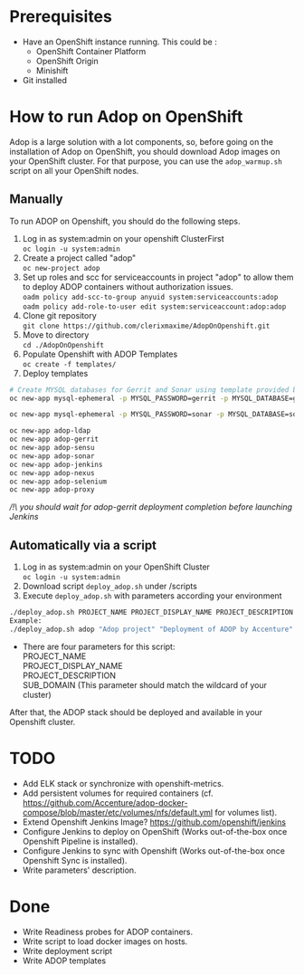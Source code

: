 # Prerequisites

* Have an OpenShift instance running. This could be :
  * OpenShift Container Platform
  * OpenShift Origin
  * Minishift
* Git installed

# How to run Adop on OpenShift

Adop is a large solution with a lot components, so, before going on the installation of Adop on OpenShift, you should download Adop images on your OpenShift cluster. For that purpose, you can use the ``adop_warmup.sh`` script on all your OpenShift nodes.
## Manually
To run ADOP on Openshift, you should do the following steps.

1. Log in as system:admin on your openshift ClusterFirst <br>
``oc login -u system:admin``
2. Create a project called "adop" <br>
``oc new-project adop``<br>
3. Set up roles and scc for serviceaccounts in project "adop" to allow them to deploy ADOP containers without authorization issues. <br>
``oadm policy add-scc-to-group anyuid system:serviceaccounts:adop``<br>
``oadm policy add-role-to-user edit system:serviceaccount:adop:adop``
4. Clone git repository <br>
``git clone https://github.com/clerixmaxime/AdopOnOpenshift.git``
5. Move to directory <br>
``cd ./AdopOnOpenshift``
6. Populate Openshift with ADOP Templates <br>
``oc create -f templates/``
7. Deploy templates

```bash
# Create MYSQL databases for Gerrit and Sonar using template provided by OpenShift (Could be replaced by persistent template).
oc new-app mysql-ephemeral -p MYSQL_PASSWORD=gerrit -p MYSQL_DATABASE=gerrit -p MYSQL_USER=gerrit -p MYSQL_ROOT_PASSWORD=gerrit -p MYSQL_VERSION=5.6 -p DATABASE_SERVICE_NAME=gerrit-mysql -n adop

oc new-app mysql-ephemeral -p MYSQL_PASSWORD=sonar -p MYSQL_DATABASE=sonar -p MYSQL_USER=sonar -p MYSQL_ROOT_PASSWORD=sonar -p MYSQL_VERSION=5.6 -p DATABASE_SERVICE_NAME=sonar-mysql -n adop

oc new-app adop-ldap
oc new-app adop-gerrit
oc new-app adop-sensu
oc new-app adop-sonar
oc new-app adop-jenkins
oc new-app adop-nexus
oc new-app adop-selenium
oc new-app adop-proxy
```
*/!\ you should wait for adop-gerrit deployment completion before launching Jenkins*

## Automatically via a script

1. Log in as system:admin on your OpenShift Cluster<br>
``oc login -u system:admin``
2. Download script `deploy_adop.sh` under /scripts
3. Execute `deploy_adop.sh` with parameters according your environment<br>
```bash
./deploy_adop.sh PROJECT_NAME PROJECT_DISPLAY_NAME PROJECT_DESCRIPTION SUB_DOMAIN
Example:
./deploy_adop.sh adop "Adop project" "Deployment of ADOP by Accenture" apps.example.com
```
  - There are four parameters for this script: <br>
    PROJECT_NAME <br>
    PROJECT_DISPLAY_NAME <br>
    PROJECT_DESCRIPTION <br>
    SUB_DOMAIN (This parameter should match the wildcard of your cluster)

After that, the ADOP stack should be deployed and available in your Openshift cluster.

# TODO

* Add ELK stack or synchronize with openshift-metrics.
* Add persistent volumes for required containers (cf. https://github.com/Accenture/adop-docker-compose/blob/master/etc/volumes/nfs/default.yml for volumes list).
* Extend Openshift Jenkins Image? https://github.com/openshift/jenkins
* Configure Jenkins to deploy on OpenShift (Works out-of-the-box once Openshift Pipeline is installed).
* Configure Jenkins to sync with Openshift (Works out-of-the-box once Openshift Sync is installed).
* Write parameters' description.

# Done
* Write Readiness probes for ADOP containers.
* Write script to load docker images on hosts.
* Write deployment script
* Write ADOP templates
